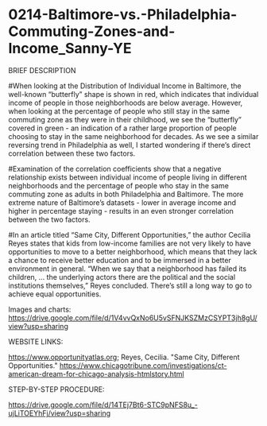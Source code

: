 # 0214-Baltimore-vs.-Philadelphia-Commuting-Zones-and-Income_Sanny-YE

BRIEF DESCRIPTION

#When looking at the Distribution of Individual Income in Baltimore, the well-known “butterfly” shape is shown in red, which indicates that individual income of people in those neighborhoods are below average. However, when looking at the percentage of people who still stay in the same commuting zone as they were in their childhood, we see the “butterfly” covered in green - an indication of a rather large proportion of people choosing to stay in the same neighborhood for decades. As we see a similar reversing trend in Philadelphia as well, I started wondering if there’s direct correlation between these two factors.

#Examination of the correlation coefficients show that a negative relationship exists between individual income of people living in different neighborhoods and the percentage of people who stay in the same commuting zone as adults in both Philadelphia and Baltimore. The more extreme nature of Baltimore’s datasets - lower in average income and higher in percentage staying - results in an even stronger correlation between the two factors.

#In an article titled “Same City, Different Opportunities,” the author Cecilia Reyes states that kids from low-income families are not very likely to have opportunities to move to a better neighborhood, which means that they lack a chance to receive better education and to be immersed in a better environment in general. “When we say that a neighborhood has failed its children, … the underlying actors there are the political and the social institutions themselves,” Reyes concluded. There’s still a long way to go to achieve equal opportunities.

Images and charts: https://drive.google.com/file/d/1V4vvQxNo6U5vSFNJKSZMzCSYPT3jh8gU/view?usp=sharing


WEBSITE LINKS:

https://www.opportunityatlas.org; Reyes, Cecilia. "Same City, Different Opportunities." https://www.chicagotribune.com/investigations/ct-american-dream-for-chicago-analysis-htmlstory.html

STEP-BY-STEP PROCEDURE:

https://drive.google.com/file/d/14TEj7Bt6-STC9pNFS8u_-ujLiTOEYhFj/view?usp=sharing
